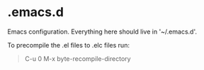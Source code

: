 .emacs.d
========

Emacs configuration.  Everything here should live in '~/.emacs.d'.

To precompile the .el files to .elc files run:

> C-u 0 M-x byte-recompile-directory
